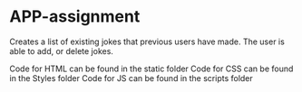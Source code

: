 # APP-assignment
Creates a list of existing jokes that previous users have made. The user is able to add, or delete jokes.

Code for HTML can be found in the static folder
Code for CSS can be found in the Styles folder
Code for JS can be found in the scripts folder
